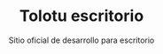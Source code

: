 <p align="center">
  <h1 align="center">Tolotu escritorio</h1>
  <p align="center">Sitio oficial de desarrollo para escritorio</p>
</p> 